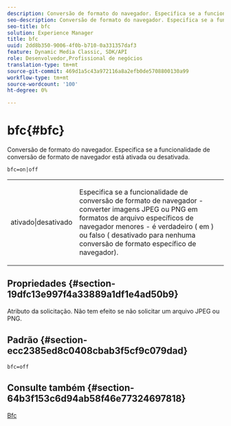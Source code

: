 ```yaml
---
description: Conversão de formato do navegador. Especifica se a funcionalidade de conversão de formato de navegador está ativada ou desativada.
seo-description: Conversão de formato do navegador. Especifica se a funcionalidade de conversão de formato de navegador está ativada ou desativada.
seo-title: bfc
solution: Experience Manager
title: bfc
uuid: 2dd8b350-9006-4f0b-b710-0a331357daf3
feature: Dynamic Media Classic, SDK/API
role: Desenvolvedor,Profissional de negócios
translation-type: tm+mt
source-git-commit: 469d1a5c43a972116a8a2efb0de5708800130a99
workflow-type: tm+mt
source-wordcount: '100'
ht-degree: 0%

---
```



# bfc{#bfc}

Conversão de formato do navegador. Especifica se a funcionalidade de conversão de formato de navegador está ativada ou desativada.

`bfc=on|off`

<table id="simpletable_2D23B1B282CD4216AB5BE7E7430D1B3F"> 
 <tr class="strow"> 
  <td class="stentry"> <p> <span class="codeph"> ativado|desativado  </span> </p> </td> 
  <td class="stentry"> <p>Especifica se a funcionalidade de conversão de formato de navegador - converter imagens JPEG ou PNG em formatos de arquivo específicos de navegador menores - é verdadeiro ( <span class="codeph"> em </span>) ou falso ( <span class="codeph"> desativado </span> para nenhuma conversão de formato específico de navegador). </p> </td> 
 </tr> 
</table>

## Propriedades {#section-19dfc13e997f4a33889a1df1e4ad50b9}

Atributo da solicitação. Não tem efeito se não solicitar um arquivo JPEG ou PNG.

## Padrão {#section-ecc2385ed8c0408cbab3f5cf9c079dad}

`bfc=off`

## Consulte também {#section-64b3f153c6d94ab58f46e77324697818}

[Bfc](../../../../../is-api/image-catalog/image-serving-api-ref/c-image-catalog-reference/c-attributes-reference/r-bfc.md#reference-5217a41d9d7447d6b0624077eb38d3de)
